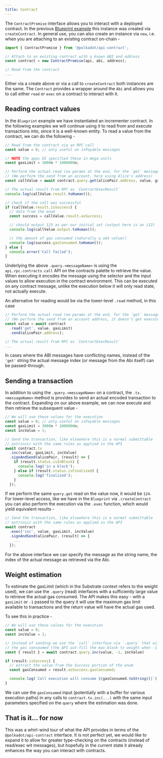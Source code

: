 ```yaml
---
title: Contract
---
```


The `ContractPromise` interface allows you to interact with a deployed contract. In the previous [Blueprint example](blueprint.md) this instance was created via `createContract`. In general use, you can also create an instance via `new`, i.e. when you are attaching to an existing contract on-chain -

```javascript
import { ContractPromise } from '@polkadot/api-contract';

// Attach to an existing contract with a known ABI and address
const contract = new ContractPromise(api, abi, address);

// Read from the contract
...
```

Either via a create above or via a call to `createContract` both instances are the same. The `Contract` provides a wrapper around the `Abi` and allows you to call either `read` or `exec` on a contract to interact with it.


## Reading contract values

In the `Blueprint` example we have instantiated an incrementer contract. In the following examples we will continue using it to read from and execute transactions into, since it is a well-known entity. To read a value from the contract, we can do the following -

```javascript
// Read from the contract via an RPC call
const value = 0; // only useful on isPayable messages

// NOTE the apps UI specified these in mega units
const gasLimit = 3000n * 1000000n;

// Perform the actual read (no params at the end, for the `get` message)
// (We perform the send from an account, here using Alice's address)
const callValue = await contract.query.get(alicePair.address, value, gasLimit);

// The actual result from RPC as `ContractExecResult`
console.log(callValue.result.toHuman());

// check if the call was successful
if (callValue.result.isSuccess) {
  // data from the enum
  const success = callValue.result.asSuccess;

  // should output 123 as per our initial set (output here is an i32)
  console.log(callValue.output.toHuman());

  // the amount of gas consumed (naturally a u64 value()
  console.log(success.gasConsumed.toHuman());
} else {
  console.error('Call failed');
}
```

Underlying the above `.query.<messageName>` is using the `api.rpc.contracts.call` API on the contracts palette to retrieve the value. When executing it encodes the message using the selector and the input values to allow execution in the contract environment. This can be executed on any contract message, unlike the execution below it will only read state, not actually execute.

An alternative for reading would be via the lower-level `.read` method, in this case

```javascript
// Perform the actual read (no params at the end, for the `get` message)
// (We perform the send from an account address, it doesn't get executed)
const value = await contract
  .read('get', value, gasLimit)
  .send(alicePair.address);

// The actual result from RPC as `ContractExecResult`
...
```

In cases where the ABI messages have conflicting names, instead of the `'get'` string the actual message index (or message from the Abi itself) can be passed-through.

## Sending a transaction

In addition to using the `.query.<messageName>` on a contract, the `.tx.<messageName>` method is provides to send an actual encoded transaction to the contract. Expanding on our above example, we can now execute and then retrieve the subsequent value -

```javascript
// We will use these values for the execution
const value = 0; // only useful on isPayable messages
const gasLimit = 3000n * 1000000n;
const incValue = 1;

// Send the transaction, like elsewhere this is a normal submittable
// extrinsic with the same rules as applied in the API
await contract.tx
  .inc(value, gasLimit, incValue)
  .signAndSend(alicePair, (result) => {
    if (result.status.isInBlock) {
      console.log('in a block');
    } else if (result.status.isFinalized) {
      console.log('finalized');
    }
  });
```

If we perform the same `query.get` read on the value now, it would be `124`. For lower-level access, like we have in the `Blueprint` via `.createContract` you can also perform the execution via the `.exec` function, which would yield equivalent results -

```javascript
// Send the transaction, like elsewhere this is a normal submittable
// extrinsic with the same rules as applied in the API
await contract
  .exec('inc', value, gasLimit, incValue)
  .signAndSend(alicePair, (result) => {
    ...
  });
```

For the above interface we can specify the message as the string name, the index of the actual message as retrieved via the Abi.


## Weight estimation

To estimate the gasLimit (which in the Substrate context refers to the weight used), we can use the `.query` (read) interfaces with a sufficiently large value to retrieve the actual gas consumed. The API makes this easy - with a `gasLimit` or `-1` passed to the query it will use the maximum gas limit available to transactions and the return value will have the actual gas used.

To see this in practice -

```js
// We will use these values for the execution
const value = 0;
const incValue = 1;

// Instead of sending we use the `call` interface via `.query` that will return
// the gas consoumed (the API aut-fill the max block tx weight when -1 is the gasLimit)
const { result } = await contract.query.inc(value, -1, incValue)

if (result.isSuccess) {
  // extract the value from the Success portion of the enum
  const gasConsumed = result.asSuccess.gasConsumed;

  console.log(`Call execution will consume ${gasConsumed.toString()}`);
}
```

We can use the `gasConsumed` input (potentially with a buffer for various execution paths) in any calls to `contract.tx.inc(...)` with the same input parameters specified on the `query` where the estimation was done.


## That is it... for now

This was a whirl-wind tour of what the API provides in terms of the `@polkadot/api-contract` interface. It is not perfect yet, we would like to expand it to allow for greater type-checking on the contracts (instead of read/exec wit messages), but hopefully in the current state it already enhances the way you can interact with contracts.
